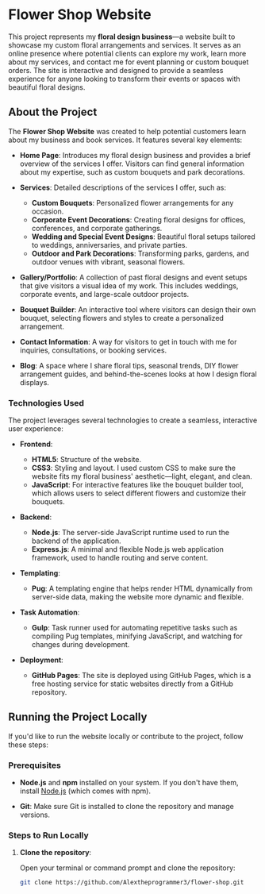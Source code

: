 # Flower Shop Website

This project represents my **floral design business**—a website built to showcase my custom floral arrangements and services. It serves as an online presence where potential clients can explore my work, learn more about my services, and contact me for event planning or custom bouquet orders. The site is interactive and designed to provide a seamless experience for anyone looking to transform their events or spaces with beautiful floral designs.

## About the Project

The **Flower Shop Website** was created to help potential customers learn about my business and book services. It features several key elements:

- **Home Page**: Introduces my floral design business and provides a brief overview of the services I offer. Visitors can find general information about my expertise, such as custom bouquets and park decorations.
  
- **Services**: Detailed descriptions of the services I offer, such as:
  - **Custom Bouquets**: Personalized flower arrangements for any occasion.
  - **Corporate Event Decorations**: Creating floral designs for offices, conferences, and corporate gatherings.
  - **Wedding and Special Event Designs**: Beautiful floral setups tailored to weddings, anniversaries, and private parties.
  - **Outdoor and Park Decorations**: Transforming parks, gardens, and outdoor venues with vibrant, seasonal flowers.

- **Gallery/Portfolio**: A collection of past floral designs and event setups that give visitors a visual idea of my work. This includes weddings, corporate events, and large-scale outdoor projects.

- **Bouquet Builder**: An interactive tool where visitors can design their own bouquet, selecting flowers and styles to create a personalized arrangement.

- **Contact Information**: A way for visitors to get in touch with me for inquiries, consultations, or booking services. 

- **Blog**: A space where I share floral tips, seasonal trends, DIY flower arrangement guides, and behind-the-scenes looks at how I design floral displays.

### Technologies Used

The project leverages several technologies to create a seamless, interactive user experience:

- **Frontend**:
  - **HTML5**: Structure of the website.
  - **CSS3**: Styling and layout. I used custom CSS to make sure the website fits my floral business' aesthetic—light, elegant, and clean.
  - **JavaScript**: For interactive features like the bouquet builder tool, which allows users to select different flowers and customize their bouquets.

- **Backend**:
  - **Node.js**: The server-side JavaScript runtime used to run the backend of the application.
  - **Express.js**: A minimal and flexible Node.js web application framework, used to handle routing and serve content.
  
- **Templating**:
  - **Pug**: A templating engine that helps render HTML dynamically from server-side data, making the website more dynamic and flexible.

- **Task Automation**:
  - **Gulp**: Task runner used for automating repetitive tasks such as compiling Pug templates, minifying JavaScript, and watching for changes during development.

- **Deployment**:
  - **GitHub Pages**: The site is deployed using GitHub Pages, which is a free hosting service for static websites directly from a GitHub repository.

## Running the Project Locally

If you'd like to run the website locally or contribute to the project, follow these steps:

### Prerequisites

- **Node.js** and **npm** installed on your system. If you don't have them, install [Node.js](https://nodejs.org/) (which comes with npm).

- **Git**: Make sure Git is installed to clone the repository and manage versions.

### Steps to Run Locally

1. **Clone the repository**:

   Open your terminal or command prompt and clone the repository:

   ```bash
   git clone https://github.com/Alextheprogrammer3/flower-shop.git
